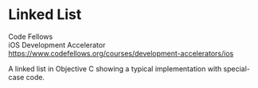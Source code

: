 # Linked List

Code Fellows  
iOS Development Accelerator  
https://www.codefellows.org/courses/development-accelerators/ios

A linked list in Objective C showing a typical implementation with special-case code.
